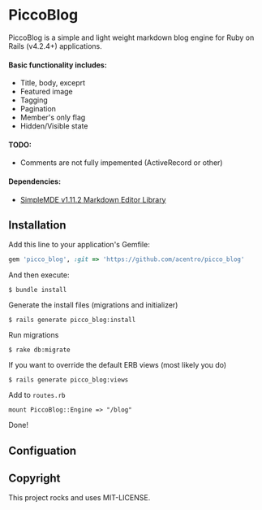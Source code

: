 # PiccoBlog

PiccoBlog is a simple and light weight markdown blog engine for Ruby on Rails (v4.2.4+) applications. 

#### Basic functionality includes:

- Title, body, exceprt
- Featured image
- Tagging
- Pagination
- Member's only flag
- Hidden/Visible state

#### TODO:
- Comments are not fully impemented (ActiveRecord or other)

#### Dependencies:
- [SimpleMDE v1.11.2 Markdown Editor Library](https://simplemde.com)

## Installation

Add this line to your application's Gemfile:
```Ruby
gem 'picco_blog', :git => 'https://github.com/acentro/picco_blog'
```

And then execute:
```
$ bundle install
```

Generate the install files (migrations and initializer)
```
$ rails generate picco_blog:install
```

Run migrations
```
$ rake db:migrate
```

If you want to override the default ERB views (most likely you do)
```
$ rails generate picco_blog:views
```

Add to `routes.rb`
```
mount PiccoBlog::Engine => "/blog"
```

Done!

## Configuation


## Copyright
This project rocks and uses MIT-LICENSE.
